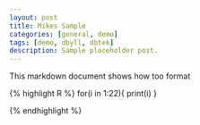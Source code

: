 ```yaml
---
layout: post
title: Mikes Sample
categories: [general, demo]
tags: [demo, dbyll, dbtek]
description: Sample placeholder post.
---
```



This markdown document shows how too format 

{% highlight R %}
for(i in 1:22){
print(i)
}

{% endhighlight %}
